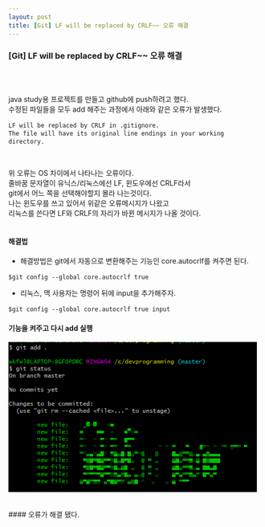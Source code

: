 ```yaml
---
layout: post
title: [Git] LF will be replaced by CRLF~~ 오류 해결
---
```

### [Git] LF will be replaced by CRLF~~ 오류 해결
<br><br>

java study용 프로젝트를 만들고 github에 push하려고 했다.<br>
수정된 파일들을 모두 add 해주는 과정에서 아래와 같은 오류가 발생했다.<br>
```
LF will be replaced by CRLF in .gitignore.
The file will have its original line endings in your working directory.
```
<br>

위 오류는 OS 차이에서 나타나는 오류이다.<br>
줄바꿈 문자열이 유닉스/리눅스에선 LF, 윈도우에선 CRLF라서<br>
git에서 어느 쪽을 선택해야할지 몰라 나는것이다.<br>
나는 윈도우를 쓰고 있어서 위같은 오류메시지가 나왔고<br>
리눅스를 쓴다면 LF와 CRLF의 자리가 바뀐 메시지가 나올 것이다.<br>
<br>

#### 해결법
* 해결방법은 git에서 자동으로 변환해주는 기능인 core.autocrlf를 켜주면 된다.
```
$git config --global core.autocrlf true
```
* 리눅스, 맥 사용자는 명령어 뒤에 input을 추가해주자.
```
$git config --global core.autocrlf true input
```
#### 기능을 켜주고 다시 add 실행
![giterror](./img/giterror1/image3.png)

<br>
#### 오류가 해결 됐다.